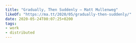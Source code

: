 ```yaml
---
title: "Gradually, Then Suddenly – Matt Mullenweg"
likeOf: "https://ma.tt/2020/05/gradually-then-suddenly/"
date: 2020-05-24T00:07:25+0200
tags:
- work
- distributed
---
```

